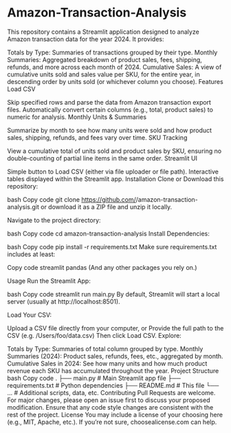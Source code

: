 # Amazon-Transaction-Analysis

This repository contains a Streamlit application designed to analyze Amazon transaction data for the year 2024. It provides:

Totals by Type: Summaries of transactions grouped by their type.
Monthly Summaries: Aggregated breakdown of product sales, fees, shipping, refunds, and more across each month of 2024.
Cumulative Sales: A view of cumulative units sold and sales value per SKU, for the entire year, in descending order by units sold (or whichever column you choose).
Features
Load CSV

Skip specified rows and parse the data from Amazon transaction export files.
Automatically convert certain columns (e.g., total, product sales) to numeric for analysis.
Monthly Units & Summaries

Summarize by month to see how many units were sold and how product sales, shipping, refunds, and fees vary over time.
SKU Tracking

View a cumulative total of units sold and product sales by SKU, ensuring no double-counting of partial line items in the same order.
Streamlit UI

Simple button to Load CSV (either via file uploader or file path).
Interactive tables displayed within the Streamlit app.
Installation
Clone or Download this repository:

bash
Copy code
git clone https://github.com/<username>/amazon-transaction-analysis.git
or download it as a ZIP file and unzip it locally.

Navigate to the project directory:

bash
Copy code
cd amazon-transaction-analysis
Install Dependencies:

bash
Copy code
pip install -r requirements.txt
Make sure requirements.txt includes at least:

Copy code
streamlit
pandas
(And any other packages you rely on.)

Usage
Run the Streamlit App:

bash
Copy code
streamlit run main.py
By default, Streamlit will start a local server (usually at http://localhost:8501).

Load Your CSV:

Upload a CSV file directly from your computer, or
Provide the full path to the CSV (e.g. /Users/foo/data.csv)
Then click Load CSV.
Explore:

Totals by Type: Summaries of total column grouped by type.
Monthly Summaries (2024): Product sales, refunds, fees, etc., aggregated by month.
Cumulative Sales in 2024: See how many units and how much product revenue each SKU has accumulated throughout the year.
Project Structure
bash
Copy code
.
├── main.py               # Main Streamlit app file
├── requirements.txt      # Python dependencies
├── README.md             # This file
└── ...                   # Additional scripts, data, etc.
Contributing
Pull Requests are welcome. For major changes, please open an issue first to discuss your proposed modification.
Ensure that any code style changes are consistent with the rest of the project.
License
You may include a license of your choosing here (e.g., MIT, Apache, etc.). If you’re not sure, choosealicense.com can help.

